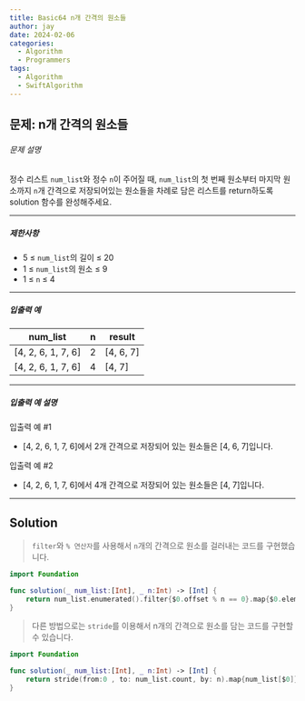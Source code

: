 ```yaml
---
title: Basic64 n개 간격의 원소들
author: jay
date: 2024-02-06
categories:
  - Algorithm
  - Programmers
tags:
  - Algorithm
  - SwiftAlgorithm
---
```

## 문제: n개 간격의 원소들

###### 문제 설명

정수 리스트 `num_list`와 정수 `n`이 주어질 때, `num_list`의 첫 번째 원소부터 마지막 원소까지 `n`개 간격으로 저장되어있는 원소들을 차례로 담은 리스트를 return하도록 solution 함수를 완성해주세요.

---

##### 제한사항

- 5 ≤ `num_list`의 길이 ≤ 20
- 1 ≤ `num_list`의 원소 ≤ 9
- 1 ≤ `n` ≤ 4

---

##### 입출력 예

|num_list|n|result|
|---|---|---|
|[4, 2, 6, 1, 7, 6]|2|[4, 6, 7]|
|[4, 2, 6, 1, 7, 6]|4|[4, 7]|

---

##### 입출력 예 설명

입출력 예 #1

- [4, 2, 6, 1, 7, 6]에서 2개 간격으로 저장되어 있는 원소들은 [4, 6, 7]입니다.

입출력 예 #2

- [4, 2, 6, 1, 7, 6]에서 4개 간격으로 저장되어 있는 원소들은 [4, 7]입니다.

---

## Solution

> `filter`와 `% 연산자`를 사용해서 `n`개의 간격으로 원소를 걸러내는 코드를 구현했습니다.

```swift
import Foundation

func solution(_ num_list:[Int], _ n:Int) -> [Int] {
    return num_list.enumerated().filter{$0.offset % n == 0}.map{$0.element}
}
```

> 다른 방법으로는 `stride`를 이용해서 n개의 간격으로 원소를 담는 코드를 구현할 수 있습니다.

```swift
import Foundation

func solution(_ num_list:[Int], _ n:Int) -> [Int] {
    return stride(from:0 , to: num_list.count, by: n).map{num_list[$0]}
}
```